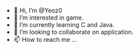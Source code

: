 - 👋 Hi, I’m @Yeoz0
- 👀 I’m interested in game.
- 🌱 I’m currently learning C and Java.
- 💞️ I’m looking to collaborate on application.
- 📫 How to reach me ...

<!---
Yeoz0/Yeoz0 is a ✨ special ✨ repository because its `README.md` (this file) appears on your GitHub profile.
You can click the Preview link to take a look at your changes.
--->
